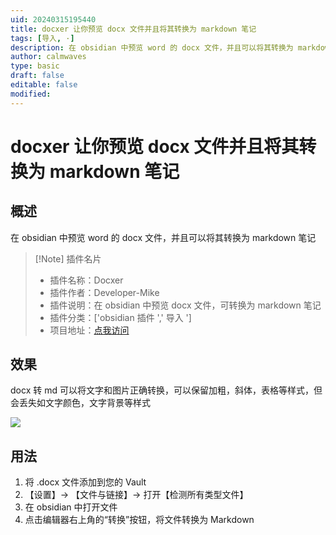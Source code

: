 ```yaml
---
uid: 20240315195440
title: docxer 让你预览 docx 文件并且将其转换为 markdown 笔记
tags: [导入, ·]
description: 在 obsidian 中预览 word 的 docx 文件，并且可以将其转换为 markdown 笔记
author: calmwaves
type: basic
draft: false
editable: false
modified: 
---
```


# docxer 让你预览 docx 文件并且将其转换为 markdown 笔记

## 概述

在 obsidian 中预览 word 的 docx 文件，并且可以将其转换为 markdown 笔记

> [!Note] 插件名片
> - 插件名称：Docxer
> - 插件作者：Developer-Mike
> - 插件说明：在 obsidian 中预览 docx 文件，可转换为 markdown 笔记
> - 插件分类：['obsidian 插件 ',' 导入 ']
> - 项目地址：[点我访问](https://github.com/Developer-Mike/obsidian-docxer)

## 效果

docx 转 md 可以将文字和图片正确转换，可以保留加粗，斜体，表格等样式，但会丢失如文字颜色，文字背景等样式

![](https://cdn.pkmer.cn/images/20240315200603.png!pkmer)

## 用法

1. 将 .docx 文件添加到您的 Vault
2. 【设置】→ 【文件与链接】→ 打开【检测所有类型文件】
3. 在 obsidian 中打开文件
4. 点击编辑器右上角的“转换”按钮，将文件转换为 Markdown